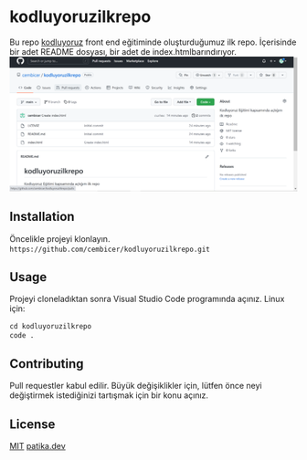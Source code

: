# kodluyoruzilkrepo
Bu repo [kodluyoruz](https://www.kodluyoruz.org/) front end eğitiminde oluşturduğumuz ilk repo. İçerisinde bir adet README dosyası, bir adet de index.htmlbarındırıyor.
![projeresmi](ekran.jpg)
## Installation
Öncelikle projeyi klonlayın.
`https://github.com/cembicer/kodluyoruzilkrepo.git`
## Usage
Projeyi cloneladıktan sonra Visual Studio Code programında açınız.
Linux için:
```
cd kodluyoruzilkrepo
code .
```
## Contributing
Pull requestler kabul edilir. Büyük değişiklikler için, lütfen önce neyi değiştirmek istediğinizi tartışmak için bir konu açınız.
## License
[MIT](https://choosealicense.com/licenses/mit/)
[patika.dev](https://www.patika.dev/tr)